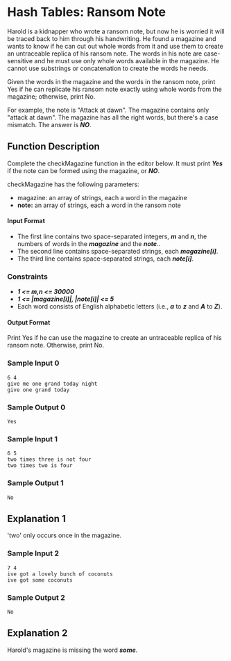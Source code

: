 # Hash Tables: Ransom Note
Harold is a kidnapper who wrote a ransom note, but now he is worried it will be traced back to him through his handwriting. He found a magazine and wants to know if he can cut out whole words from it and use them to create an untraceable replica of his ransom note. The words in his note are case-sensitive and he must use only whole words available in the magazine. He cannot use substrings or concatenation to create the words he needs.

Given the words in the magazine and the words in the ransom note, print Yes if he can replicate his ransom note exactly using whole words from the magazine; otherwise, print No.

For example, the note is "Attack at dawn". The magazine contains only "attack at dawn". The magazine has all the right words, but there's a case mismatch. The answer is ***NO***.

## Function Description

Complete the checkMagazine function in the editor below. It must print ***Yes*** if the note can be formed using the magazine, or ***NO***.

checkMagazine has the following parameters:
* magazine: an array of strings, each a word in the magazine
* **note:** an array of strings, each a word in the ransom note

#### Input Format
* The first line contains two space-separated integers, ***m*** and ***n***, the numbers of words in the ***magazine*** and the ***note***..
* The second line contains  space-separated strings, each ***magazine[i]***.
* The third line contains  space-separated strings, each ***note[i]***.

### Constraints
* ***1 <= m,n <= 30000***
* ***1 <= |magazine[i]|, |note[i]| <= 5***
* Each word consists of English alphabetic letters (i.e., ***a*** to ***z*** and ***A*** to ***Z***).

#### Output Format

Print Yes if he can use the magazine to create an untraceable replica of his ransom note. Otherwise, print No.

### Sample Input 0
```
6 4
give me one grand today night
give one grand today
```
### Sample Output 0
```
Yes
```
### Sample Input 1
```
6 5
two times three is not four
two times two is four
```
### Sample Output 1
```
No
```
## Explanation 1

'two' only occurs once in the magazine.

### Sample Input 2
```
7 4
ive got a lovely bunch of coconuts
ive got some coconuts
```
### Sample Output 2
```
No
```
## Explanation 2
Harold's magazine is missing the word ***some***.
